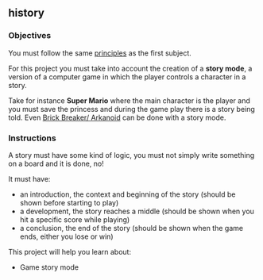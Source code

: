 ## history

### Objectives

You must follow the same [principles](../README.md) as the first subject.

For this project you must take into account the creation of a **story mode**, a version of a computer game in which the player controls a character in a story.

Take for instance **Super Mario** where the main character is the player and you must save the princess and during the game play there is a story being told.
Even [Brick Breaker/ Arkanoid](https://en.wikipedia.org/wiki/Arkanoid) can be done with a story mode.

### Instructions

A story must have some kind of logic, you must not simply write something on a board and it is done, no!

It must have:

- an introduction, the context and beginning of the story (should be shown before starting to play)
- a development, the story reaches a middle (should be shown when you hit a specific score while playing)
- a conclusion, the end of the story (should be shown when the game ends, either you lose or win)

This project will help you learn about:

- Game story mode
